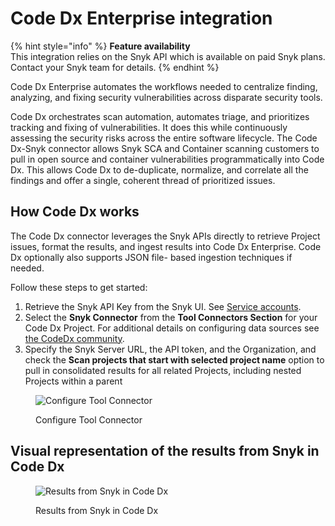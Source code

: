 # Code Dx Enterprise integration

{% hint style="info" %}
**Feature availability**\
This integration relies on the Snyk API which is available on paid Snyk plans. Contact your Snyk team for details.
{% endhint %}

Code Dx Enterprise automates the workflows needed to centralize finding, analyzing, and fixing security vulnerabilities across disparate security tools.

Code Dx orchestrates scan automation, automates triage, and prioritizes tracking and fixing of vulnerabilities. It does this while continuously assessing the security risks across the entire software lifecycle. The Code Dx-Snyk connector allows Snyk SCA and Container scanning customers to pull in open source and container vulnerabilities programmatically into Code Dx. This allows Code Dx to de-duplicate, normalize, and correlate all the findings and offer a single, coherent thread of prioritized issues.

## How Code Dx works

The Code Dx connector leverages the Snyk APIs directly to retrieve Project issues, format the results, and ingest results into Code Dx Enterprise. Code Dx optionally also supports JSON file- based ingestion techniques if needed.

Follow these steps to get started:

1. Retrieve the Snyk API Key from the Snyk UI. See [Service accounts](../../snyk-admin/service-accounts.md).
2. Select the **Snyk Connector** from the **Tool Connectors Section** for your Code Dx Project. For additional details on configuring data sources see [the CodeDx community](https://codedx.com/Documentation/UserGuide.html#ToolConnectors).
3. Specify the Snyk Server URL, the API token, and the Organization, and check the **Scan projects that start with selected project name** option to pull in consolidated results for all related Projects, including nested Projects within a parent

<figure><img src="../../.gitbook/assets/sample-app.png" alt="Configure Tool Connector"><figcaption><p>Configure Tool Connector</p></figcaption></figure>

## **Visual representation of the results from Snyk in Code Dx**

<figure><img src="../../.gitbook/assets/mceclip0-26-.png" alt="Results from Snyk in Code Dx"><figcaption><p>Results from Snyk in Code Dx</p></figcaption></figure>
